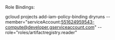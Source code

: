 

Role Bindings: 

gcloud projects add-iam-policy-binding dryruns   --member="serviceAccount:551624959543-compute@developer.gserviceaccount.com"   --role="roles/artifactregistry.reader"

